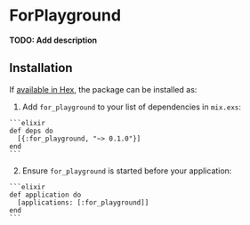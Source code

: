 # ForPlayground

**TODO: Add description**

## Installation

If [available in Hex](https://hex.pm/docs/publish), the package can be installed as:

  1. Add `for_playground` to your list of dependencies in `mix.exs`:

    ```elixir
    def deps do
      [{:for_playground, "~> 0.1.0"}]
    end
    ```

  2. Ensure `for_playground` is started before your application:

    ```elixir
    def application do
      [applications: [:for_playground]]
    end
    ```

